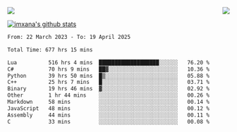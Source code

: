 <p>
  <a href="https://count.getloli.com/"><img src="https://count.getloli.com/get/@xana.readme?theme=moebooru-h"></a>
  <img src="https://weather-icon.journeyad.repl.co/@hangzhou?v=1" align="right">
</p>


<a href="https://github.com/imxana"><img align="center" src="https://github-readme-stats.vercel.app/api?username=imxana&show_icons=true&include_all_commits=true&hide_border=tru&custom_title=imxana%27s%20Github%20Stats" alt="imxana's github stats" /></a> 

<!--START_SECTION:waka-->

```txt
From: 22 March 2023 - To: 19 April 2025

Total Time: 677 hrs 15 mins

Lua          516 hrs 4 mins  ███████████████████░░░░░░   76.20 %
C#           70 hrs 9 mins   ██▓░░░░░░░░░░░░░░░░░░░░░░   10.36 %
Python       39 hrs 50 mins  █▒░░░░░░░░░░░░░░░░░░░░░░░   05.88 %
C++          25 hrs 7 mins   █░░░░░░░░░░░░░░░░░░░░░░░░   03.71 %
Binary       19 hrs 46 mins  ▓░░░░░░░░░░░░░░░░░░░░░░░░   02.92 %
Other        1 hr 44 mins    ░░░░░░░░░░░░░░░░░░░░░░░░░   00.26 %
Markdown     58 mins         ░░░░░░░░░░░░░░░░░░░░░░░░░   00.14 %
JavaScript   48 mins         ░░░░░░░░░░░░░░░░░░░░░░░░░   00.12 %
Assembly     44 mins         ░░░░░░░░░░░░░░░░░░░░░░░░░   00.11 %
C            33 mins         ░░░░░░░░░░░░░░░░░░░░░░░░░   00.08 %
```

<!--END_SECTION:waka-->
